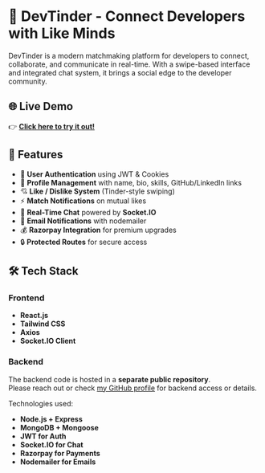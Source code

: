 # 💖 DevTinder - Connect Developers with Like Minds

DevTinder is a modern matchmaking platform for developers to connect, collaborate, and communicate in real-time. With a swipe-based interface and integrated chat system, it brings a social edge to the developer community.

## 🌐 Live Demo

👉 [**Click here to try it out!**](https://dev-tinder-7ghd-ah3gvuwq0-hemanths-projects-21c6a1fe.vercel.app)

## 🚀 Features

- 🔐 **User Authentication** using JWT & Cookies
- 📝 **Profile Management** with name, bio, skills, GitHub/LinkedIn links
- 💘 **Like / Dislike System** (Tinder-style swiping)
- ⚡ **Match Notifications** on mutual likes
- 💬 **Real-Time Chat** powered by **Socket.IO**
- 📧 **Email Notifications** with nodemailer
- 💰 **Razorpay Integration** for premium upgrades
- 🔒 **Protected Routes** for secure access

## 🛠️ Tech Stack

### Frontend
- **React.js**
- **Tailwind CSS**
- **Axios**
- **Socket.IO Client**

### Backend  
The backend code is hosted in a **separate public repository**.  
Please reach out or check [my GitHub profile](https://github.com/hemanthijjurouthu/Dev_Tinder) for backend access or details.

Technologies used:
- **Node.js + Express**
- **MongoDB + Mongoose**
- **JWT for Auth**
- **Socket.IO for Chat**
- **Razorpay for Payments**
- **Nodemailer for Emails**
